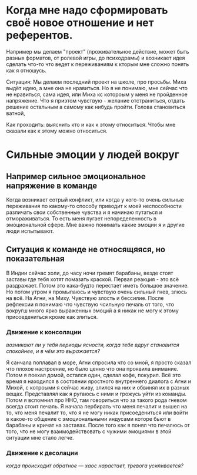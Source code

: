 # Когда мне надо сформировать своё новое отношение и нет референтов. 
Например мы делаем "проект" (проживательное действие, может быть разных форматов, от ролевой игры, до психодрамы) и возникает идея сделать что-то что ведет к переживаниям к кторым мне сложно понять как я отношусь.

Ситуация: Мы делаем последний проект на школе, про просьбы. Миха выдёт идею, а мне она не нравиться. Но я не понимаю, мне сейчас что не нравиться, сама идея, или Миха кс котороым у меня не пройденное напряжение.  Что я приэтом чувствую - желание отстраниться, отдать решение остальным а самому как нибудь пройти. Голова становиться ватной, 

Как проходить: выяснить кто и как к этому относиться. Чтобы мне сказали как к этому можно относиться.

# Сильные эмоции у людей вокруг
## Например сильное эмоциональное напряжение в команде
Когда возникает сотрый конфликт, или когда у кого-то очень сильные переживания по какому-то способу приводит к моей неспособности различать свои собственные чувства и я начинаю путаться и отмораживаться.
То есть меня пугает непоределенность в эмоциональной сфере. Мне важно понимать какие эмоции я и другие люди испытывают.

## Ситуация к команде не относящяяся, но показательная
В Индии сейчас холи, до часу ночи гремят барабаны, везде стоят заставы где тебя хотят помазать краской. Первая реакция - это всё раздражает. Потом это кака-будто перестает иметь большое значение. Но потом утром я промыпаюсь и чувствую очень сильный гнев, злюсь на всё. На Агни, на Миху. Чувствую злость и бессилие. После рефлексии я понимаю что чувствую чсильную печаль от того, что вокругш много ярко выраженных эмоций а я никак не могу к этому присоедениться кроме как злиться.

### Движение к консолации
*возникают ли у тебя периоды ясности, когда тебе вдруг становится спокойнее, и в чём это выражается?*

Я санчала поплавал в море, Агни спросила что со мной, я просто сказал что плохое настроение, но было ценно что она проявила внимание. Потом я поехал домой, остался один, сделал кофе, покурил. Всё это время я находился в состоянии яростного внутреннего диалога с Агни и Михой, с котроыми я сейчас живу, злился на них и обвинял их в разных вещах. Представлял как я ругаюсь с ними и грожусь уйти из команды. Потом я вспомнил про ННО, там говориться что за такого рода гневом всегда стоит печаль. Я начала пербирать что меня печалит и вышел на то, что меня печалит то, что я не могу никак присоедениться или войти в какое-то общение с эмоциональными индусами которе бьют в барабаны и кричат на заставах. После того как я понял что печалюсь от того, что не могу взаимодействовать с чужими эмоциями в этой ситуации мне стало легче.

### Движение к десолации
*когда происходит обратное — хаос нарастает, тревога усиливается?*

